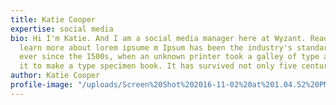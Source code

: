 ```yaml
---
title: Katie Cooper
expertise: social media
bio: Hi I'm Katie. And I am a social media manager here at Wyzant. Read my posts to
  learn more about lorem ipsume m Ipsum has been the industry's standard dummy text
  ever since the 1500s, when an unknown printer took a galley of type and scrambled
  it to make a type specimen book. It has survived not only five centuries, b
author: Katie Cooper
profile-image: "/uploads/Screen%20Shot%202016-11-02%20at%201.04.52%20PM.png"
---
```


